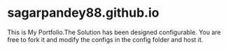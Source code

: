 # sagarpandey88.github.io
This is My Portfolio.The Solution has been designed configurable. You are free to fork it and modify the configs in the config folder and host it.
